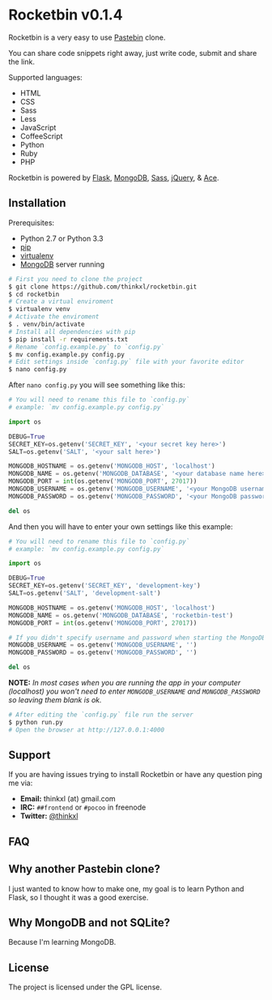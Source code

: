 Rocketbin v0.1.4
========

Rocketbin is a very easy to use [Pastebin](http://pastebin.com/) clone.

You can share code snippets right away, just write code, submit and share the link.

Supported languages:

- HTML
- CSS
- Sass
- Less
- JavaScript
- CoffeeScript
- Python
- Ruby
- PHP

Rocketbin is powered by [Flask](http://flask.pocoo.org/), [MongoDB](http://www.mongodb.org/), [Sass](http://sass-lang.com/), [jQuery](http://jquery.com/), &amp; [Ace](http://ace.c9.io/). 

Installation
------------

Prerequisites:
- Python 2.7 or Python 3.3
- [pip](https://pip.pypa.io/en/latest/installing.html)
- [virtualenv](https://virtualenv.pypa.io/en/latest/)
- [MongoDB](http://www.mongodb.org/) server running

```bash
# First you need to clone the project
$ git clone https://github.com/thinkxl/rocketbin.git
$ cd rocketbin
# Create a virtual enviroment
$ virtualenv venv
# Activate the enviroment
$ . venv/bin/activate
# Install all dependencies with pip
$ pip install -r requirements.txt
# Rename `config.example.py` to `config.py`
$ mv config.example.py config.py
# Edit settings inside `config.py` file with your favorite editor
$ nano config.py
```

After `nano config.py` you will see something like this:

```python
# You will need to rename this file to `config.py`
# example: `mv config.example.py config.py`

import os

DEBUG=True
SECRET_KEY=os.getenv('SECRET_KEY', '<your secret key here>')
SALT=os.getenv('SALT', '<your salt here>')

MONGODB_HOSTNAME = os.getenv('MONGODB_HOST', 'localhost')
MONGODB_NAME = os.getenv('MONGODB_DATABASE', '<your database name here>')
MONGODB_PORT = int(os.getenv('MONGODB_PORT', 27017))
MONGODB_USERNAME = os.getenv('MONGODB_USERNAME', '<your MongoDB username here>')
MONGODB_PASSWORD = os.getenv('MONGODB_PASSWORD', '<your MongoDB password here>')

del os
```

And then you will have to enter your own settings like this example:

```python
# You will need to rename this file to `config.py`
# example: `mv config.example.py config.py`

import os

DEBUG=True
SECRET_KEY=os.getenv('SECRET_KEY', 'development-key')
SALT=os.getenv('SALT', 'development-salt')

MONGODB_HOSTNAME = os.getenv('MONGODB_HOST', 'localhost')
MONGODB_NAME = os.getenv('MONGODB_DATABASE', 'rocketbin-test')
MONGODB_PORT = int(os.getenv('MONGODB_PORT', 27017))

# If you didn't specify username and password when starting the MongoDB server, then just leave these blank.
MONGODB_USERNAME = os.getenv('MONGODB_USERNAME', '')
MONGODB_PASSWORD = os.getenv('MONGODB_PASSWORD', '')

del os
```

**NOTE:** *In most cases when you are running the app in your computer (localhost) you won't need to enter `MONGODB_USERNAME` and `MONGODB_PASSWORD` so leaving them blank is ok.*

```bash
# After editing the `config.py` file run the server
$ python run.py
# Open the browser at http://127.0.0.1:4000
```

Support
-------

If you are having issues trying to install Rocketbin or have any question ping me via:

- **Email:** thinkxl (at) gmail.com
- **IRC:** `##frontend` or `#pocoo` in freenode
- **Twitter:** [@thinkxl](http://twitter.com/thinkxl)

FAQ
---

## Why another Pastebin clone?

I just wanted to know how to make one, my goal is to learn Python and Flask, so I thought it was a good exercise. 

## Why MongoDB and not SQLite?

Because I'm learning MongoDB. 

License
-------

The project is licensed under the GPL license.
